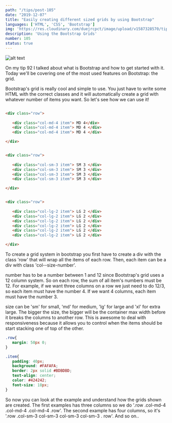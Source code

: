 ```yaml
---
path: "/tips/post-105"
date: "2019-12-07"
title: "Easily creating different sized grids by using Bootstrap"
languages: ['HTML', 'CSS', 'Bootstrap']
img: 'https://res.cloudinary.com/duejrcpct/image/upload/v1587328570/tips/105-1_rik7nw.png'
description: 'Using the Bootstrap Grids'
number: 105
status: true
---
```


![alt text](https://res.cloudinary.com/duejrcpct/image/upload/v1587328570/tips/105-2_fzm4yz.png "Bootstrap grid")

On my tip 92 I talked about what is Bootstrap and how to get started with it. Today we'll be covering one of the most used features on Bootstrap: the grid.

Bootstrap's grid is really cool and simple to use. You just have to write some HTML with the correct classes and it will automatically create a grid with whatever number of items you want. So let's see how we can use it!

 ```html
 
<div class="row">
    
    <div class="col-md-4 item"> MD 4</div>
    <div class="col-md-4 item"> MD 4 </div>
    <div class="col-md-4 item"> MD 4 </div>

</div>


<div class="row">
    
    <div class="col-sm-3 item"> SM 3 </div>
    <div class="col-sm-3 item"> SM 3 </div>
    <div class="col-sm-3 item"> SM 3 </div>
    <div class="col-sm-3 item"> SM 3 </div>

</div>


<div class="row">
    
    <div class="col-lg-2 item"> LG 2 </div>
    <div class="col-lg-2 item"> LG 2 </div>
    <div class="col-lg-2 item"> LG 2 </div>
    <div class="col-lg-2 item"> LG 2 </div>
    <div class="col-lg-2 item"> LG 2 </div>
    <div class="col-lg-2 item"> LG 2 </div>

</div>

 ```

To create a grid system in bootstrap you first have to create a div with the class 'row' that will wrap all the items of each row. Then, each item can be a div with class 'col--size-number'.

number has to be a number between 1 and 12 since Bootstrap's grid uses a 12 column system. So on each row, the sum of all item's numbers must be 12. For example, if we want three columns on a row we just need to do 12/3, so each item must have the number 4. If we want 4 columns, each item must have the number 3.

size can be 'sm' for small, 'md' for medium, 'lg' for large and 'xl' for extra large. The bigger the size, the bigger will be the container max width before it breaks the columns to another row. This is awesome to deal with responsiveness because it allows you to control when the items should be start stacking one of top of the other.

 ```css
.row{
    margin: 50px 0;
}

.item{
    padding: 40px;
    background: #FAFAFA;
    border: 2px solid #BDBDBD;
    text-align: center;
    color: #424242;
    font-size: 18px;
}
 ```

So now you can look at the example and understand how the grids shown are created. The first examples has three columns so we do '.row .col-md-4 .col-md-4 .col-md-4 .row'.
The second example has four columns, so it's '.row .col-sm-3 col-sm-3 col-sm-3 col-sm-3 . row'. And so on..